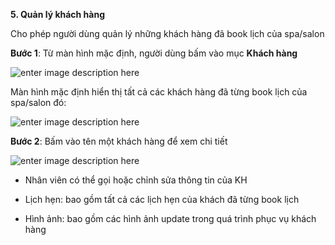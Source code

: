 **5. Quản lý khách hàng**

Cho phép người dùng quản lý những khách hàng đã book lịch của spa/salon 

**Bước 1**: Từ màn hình mặc định, người dùng bấm vào mục **Khách hàng**

![enter image description here](https://chatbizfly.mediacdn.vn/2023/02/21/chatbot/img_z31jpg1676969842.jpg)

Màn hình mặc định hiển thị tất cả các khách hàng đã từng book lịch của spa/salon đó:

![enter image description here](https://chatbizfly.mediacdn.vn/2023/02/21/chatbot/img_z32jpg1676969925.jpg)

**Bước 2**: Bấm vào tên một khách hàng để xem chi tiết

![enter image description here](https://chatbizfly.mediacdn.vn/2023/02/21/chatbot/img_z33jpg1676971128.jpg)

- Nhân viên có thể gọi hoặc chỉnh sửa thông tin của KH

- Lịch hẹn: bao gồm tất cả các lịch hẹn của khách đã từng book lịch

- Hình ảnh: bao gồm các hình ảnh update trong quá trình phục vụ khách hàng 
